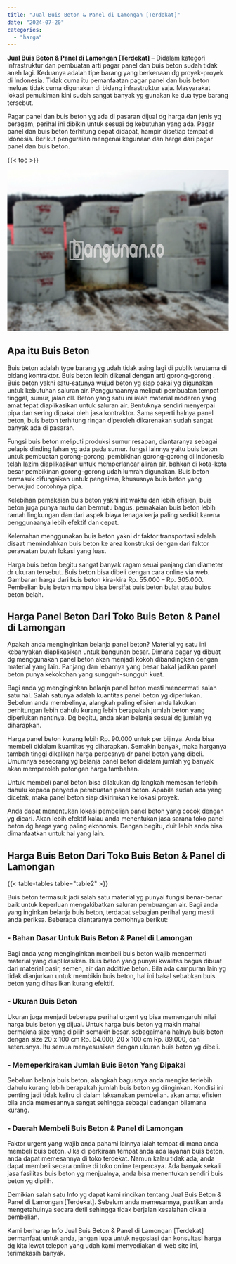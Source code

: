 ```yaml
---
title: "Jual Buis Beton & Panel di Lamongan [Terdekat]"
date: "2024-07-20"
categories: 
  - "harga"
---
```


**Jual Buis Beton & Panel di Lamongan \[Terdekat\]** – Didalam kategori infrastruktur dan pembuatan arti pagar panel dan buis beton sudah tidak aneh lagi. Keduanya adalah tipe barang yang berkenaan dg proyek-proyek di Indonesia. Tidak cuma itu pemanfaatan pagar panel dan buis beton meluas tidak cuma digunakan di bidang infrastruktur saja. Masyarakat lokasi pemukiman kini sudah sangat banyak yg gunakan ke dua type barang tersebut.

Pagar panel dan buis beton yg ada di pasaran dijual dg harga dan jenis yg beragam, perihal ini dibikin untuk sesuai dg kebutuhan yang ada. Pagar panel dan buis beton terhitung cepat didapat, hampir disetiap tempat di Idonesia. Berikut penguraian mengenai kegunaan dan harga dari pagar panel dan buis beton.

{{< toc >}}

![Jual Buis Beton & Panel di Lamongan [Terdekat]](/images/jual-panel-buis-beton-murah-52.png)

## Apa itu Buis Beton

Buis beton adalah type barang yg udah tidak asing lagi di publik terutama di bidang kontraktor. Buis beton lebih dikenal dengan arti gorong-gorong . Buis beton yakni satu-satunya wujud beton yg siap pakai yg digunakan untuk kebutuhan saluran air. Penggunaannya meliputi pembuatan tempat tinggal, sumur, jalan dll. Beton yang satu ini ialah material moderen yang amat tepat diaplikasikan untuk saluran air. Bentuknya sendiri menyerpai pipa dan sering dipakai oleh jasa kontraktor. Sama seperti halnya panel beton, buis beton terhitung ringan diperoleh dikarenakan sudah sangat banyak ada di pasaran.

Fungsi buis beton meliputi produksi sumur resapan, diantaranya sebagai pelapis dinding lahan yg ada pada sumur. fungsi lainnya yaitu buis beton untuk pembuatan gorong-gorong. pembikinan gorong-gorong di Indonesia telah lazim diaplikasikan untuk memperlancar aliran air, bahkan di kota-kota besar pembikinan gorong-gorong udah lumrah digunakan. Buis beton termasuk difungsikan untuk pengairan, khususnya buis beton yang berwujud contohnya pipa.

Kelebihan pemakaian buis beton yakni irit waktu dan lebih efisien, buis beton juga punya mutu dan bermutu bagus. pemakaian buis beton lebih ramah lingkungan dan dari aspek biaya tenaga kerja paling sedikit karena penggunaanya lebih efektif dan cepat.

Kelemahan menggunakan buis beton yakni dr faktor transportasi adalah disaat memindahkan buis beton ke area konstruksi dengan dari faktor perawatan butuh lokasi yang luas.

Harga buis beton begitu sangat banyak ragam seuai panjang dan diameter dr ukuran tersebut. Buis beton bisa dibeli dengan cara online via web. Gambaran harga dari buis beton kira-kira Rp. 55.000 – Rp. 305.000. Pembelian buis beton mampu bisa bersifat buis beton bulat atau buios beton belah.

## Harga Panel Beton Dari Toko Buis Beton & Panel di Lamongan

Apakah anda menginginkan belanja panel beton? Material yg satu ini kebanyakan diaplikasikan untuk bangunan besar. Dimana pagar yg dibuat dg menggunakan panel beton akan menjadi kokoh dibandingkan dengan material yang lain. Panjang dan lebarnya yang besar bakal jadikan panel beton punya kekokohan yang sungguh-sungguh kuat.

Bagi anda yg menginginkan belanja panel beton mesti mencermati salah satu hal. Salah satunya adalah kuantitas panel beton yg diperlukan. Sebelum anda membelinya, alangkah paling efisien anda lakukan perhitungan lebih dahulu kurang lebih berapakah jumlah beton yang diperlukan nantinya. Dg begitu, anda akan belanja sesuai dg jumlah yg diharapkan.

Harga panel beton kurang lebih Rp. 90.000 untuk per bijinya. Anda bisa membeli didalam kuantitas yg diharapkan. Semakin banyak, maka harganya tambah tinggi dikalikan harga perpcsnya dr panel beton yang dibeli. Umumnya seseorang yg belanja panel beton didalam jumlah yg banyak akan memperoleh potongan harga tambahan.

Untuk membeli panel beton bisa dilakukan dg langkah memesan terlebih dahulu kepada penyedia pembuatan panel beton. Apabila sudah ada yang dicetak, maka panel beton siap dikirimkan ke lokasi proyek.

Anda dapat menentukan lokasi pembelian panel beton yang cocok dengan yg dicari. Akan lebih efektif kalau anda menentukan jasa sarana toko panel beton dg harga yang paling ekonomis. Dengan begitu, duit lebih anda bisa dimanfaatkan untuk hal yang lain.

## Harga Buis Beton Dari Toko Buis Beton & Panel di Lamongan

{{< table-tables table="table2" >}}

Buis beton termasuk jadi salah satu material yg punyai fungsi benar-benar baik untuk keperluan mengakibatkan saluran pembuangan air. Bagi anda yang inginkan belanja buis beton, terdapat sebagian perihal yang mesti anda periksa. Beberapa diantaranya contohnya berikut:

### \- Bahan Dasar Untuk Buis Beton & Panel di Lamongan

Bagi anda yang menginginkan membeli buis beton wajib mencermati material yang diaplikasikan. Buis beton yang punyai kwalitas bagus dibuat dari material pasir, semen, air dan additive beton. Bila ada campuran lain yg tidak dianjurkan untuk membikin buis beton, hal ini bakal sebabkan buis beton yang dihasilkan kurang efektif.

### \- Ukuran Buis Beton

Ukuran juga menjadi beberapa perihal urgent yg bisa memengaruhi nilai harga buis beton yg dijual. Untuk harga buis beton yg makin mahal bermakna size yang dipilih semakin besar. sebagaimana halnya buis beton dengan size 20 x 100 cm Rp. 64.000, 20 x 100 cm Rp. 89.000, dan seterusnya. Itu semua menyesuaikan dengan ukuran buis beton yg dibeli.

### \- Memeperkirakan Jumlah Buis Beton Yang Dipakai

Sebelum belanja buis beton, alangkah bagusnya anda mengira terlebih dahulu kurang lebih berapakah jumlah buis beton yg diinginkan. Kondisi ini penting jadi tidak keliru di dalam laksanakan pembelian. akan amat efisien bila anda memesannya sangat sehingga sebagai cadangan bilamana kurang.

### \- Daerah Membeli Buis Beton & Panel di Lamongan

Faktor urgent yang wajib anda pahami lainnya ialah tempat di mana anda membeli buis beton. Jika di perkiraan tempat anda ada layanan buis beton, anda dapat memesannya di toko terdekat. Namun kalau tidak ada, anda dapat membeli secara online di toko online terpercaya. Ada banyak sekali jasa fasilitas buis beton yg menjualnya, anda bisa menentukan sendiri buis beton yg dipilih.

Demikian salah satu Info yg dapat kami rincikan tentang Jual Buis Beton & Panel di Lamongan \[Terdekat\]. Sebelum anda memesannya, pastikan anda mengetahuinya secara detil sehingga tidak berjalan kesalahan dikala pembelian.

Kami berharap Info Jual Buis Beton & Panel di Lamongan \[Terdekat\] bermanfaat untuk anda, jangan lupa untuk negosiasi dan konsultasi harga dg kita lewat telepon yang udah kami menyediakan di web site ini, terimakasih banyak.
